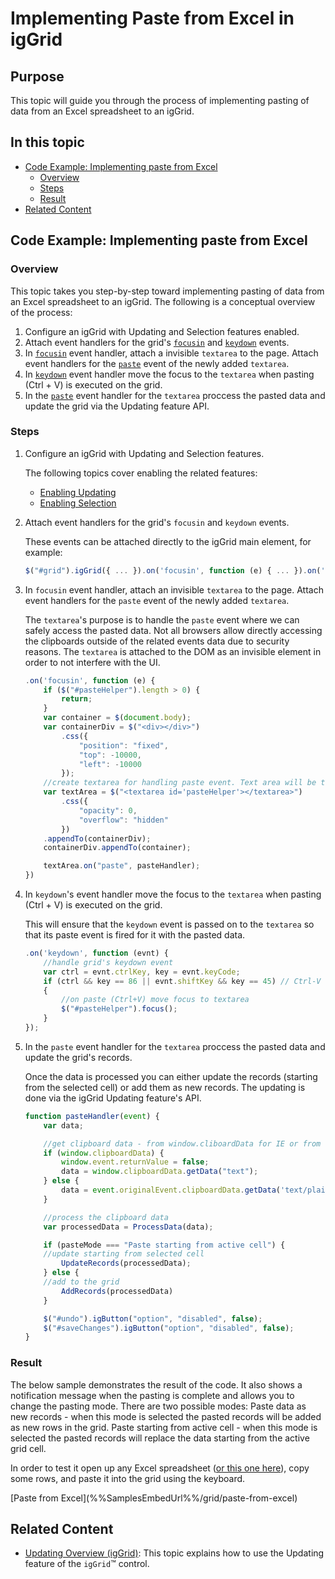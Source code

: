 ﻿<!--
|metadata|
{
    "fileName": "implementing-paste-from-excel",
    "controlName": "igGrid",
    "tags": ["Editing","Grids", "Paste"]
}
|metadata|
-->

# Implementing Paste from Excel in igGrid

## Purpose
This topic will guide you through the process of implementing pasting of data from an Excel spreadsheet to an igGrid.

## In this topic

- [Code Example: Implementing paste from Excel](#code-example)
    - [Overview](#overview)
    - [Steps](#steps)
    - [Result](#result)
- [Related Content](#related)


## <a id='code-example'></a> Code Example: Implementing paste from Excel

### <a id='overview'></a> Overview

This topic takes you step-by-step toward implementing pasting of data from an Excel spreadsheet to an igGrid.
The following is a conceptual overview of the process:
1. Configure an igGrid with Updating and Selection features enabled.
2. Attach event handlers for the grid's [`focusin`](https://www.w3.org/TR/DOM-Level-3-Events/#event-type-focusin) and [`keydown`](https://www.w3.org/TR/DOM-Level-3-Events/#keydown) events.
3. In [`focusin`](https://www.w3.org/TR/DOM-Level-3-Events/#event-type-focusin) event handler, attach a invisible `textarea` to the page. Attach event handlers for the [`paste`](https://www.w3.org/TR/clipboard-apis/#the-paste-action) event of the newly added `textarea`.
4. In [`keydown`](https://www.w3.org/TR/DOM-Level-3-Events/#keydown) event handler move the focus to the `textarea` when pasting (Ctrl + V) is executed on the grid.
5. In the [`paste`](https://www.w3.org/TR/clipboard-apis/#the-paste-action) event handler for the `textarea` proccess the pasted data and update the grid via the Updating feature API.

### <a id='steps'></a> Steps

1. Configure an igGrid with Updating and Selection features.

    The following topics cover enabling the related features:
    - [Enabling Updating](igGrid-Updating.html#enable)
    - [Enabling Selection](igGrid-Selection-Overview.html#enabling-selection)

2. Attach event handlers for the grid's `focusin` and `keydown` events.

    These events can be attached directly to the igGrid main element, for example:

    ```js
    $("#grid").igGrid({ ... }).on('focusin', function (e) { ... }).on('keydown', function (evnt) { ... });
    ```
3. In `focusin` event handler, attach an invisible `textarea` to the page. Attach event handlers for the `paste` event of the newly added `textarea`.

    The `textarea`'s purpose is to handle the `paste` event where we can safely access the pasted data. Not all browsers allow directly accessing the clipboards outside of the related events data due to security reasons.
    The `textarea` is attached to the DOM as an invisible element in order to not interfere with the UI.

    ```js
    .on('focusin', function (e) {
		if ($("#pasteHelper").length > 0) {
		    return;
		}
		var container = $(document.body);
		var containerDiv = $("<div></div>")
			.css({
			    "position": "fixed",
				"top": -10000,
				"left": -10000
			});
		//create textarea for handling paste event. Text area will be transparent.
		var textArea = $("<textarea id='pasteHelper'></textarea>")
			.css({
				"opacity": 0,
				"overflow": "hidden"
			})
		.appendTo(containerDiv);
		containerDiv.appendTo(container);

		textArea.on("paste", pasteHandler);
	})
    ```

4. In `keydown`'s event handler move the focus to the `textarea` when pasting (Ctrl + V) is executed on the grid.

    This will ensure that the `keydown` event is passed on to the `textarea` so that its paste event is fired for it with the pasted data.

    ```js
    .on('keydown', function (evnt) {
		//handle grid's keydown event
		var ctrl = evnt.ctrlKey, key = evnt.keyCode;
		if (ctrl && key == 86 || evnt.shiftKey && key == 45) // Ctrl-V || Shift-Ins
		{
			//on paste (Ctrl+V) move focus to textarea
			$("#pasteHelper").focus();
		}
	});
    ```

5. In the `paste` event handler for the `textarea` proccess the pasted data and update the grid's records.

    Once the data is processed you can either update the records (starting from the selected cell) or add them as new records.
    The updating is done via the igGrid Updating feature's API.

    ```js
    function pasteHandler(event) {
	    var data;

		//get clipboard data - from window.cliboardData for IE or from the original event's argumets.
		if (window.clipboardData) {
		    window.event.returnValue = false;
		    data = window.clipboardData.getData("text");
		} else {
		    data = event.originalEvent.clipboardData.getData('text/plain');
		}

		//process the clipboard data
		var processedData = ProcessData(data);

		if (pasteMode === "Paste starting from active cell") {
		//update starting from selected cell
			UpdateRecords(processedData);
		} else {
		//add to the grid
		    AddRecords(processedData)
		}

		$("#undo").igButton("option", "disabled", false);
		$("#saveChanges").igButton("option", "disabled", false);
	}
    ```

### <a id='result'></a> Result

The below sample demonstrates the result of the code. It also shows a notification message when the pasting is complete and allows you to change the pasting mode.
There are two possible modes: 
Paste data as new records - when this mode is selected the pasted records will be added as new rows in the grid. 
Paste starting from active cell - when this mode is selected the pasted records will replace the data starting from the active grid cell.

In order to test it open up any Excel spreadsheet ([or this one here](http://www.igniteui.com/data-files/sample-data.xlsx)), copy some rows, and paste it into the grid using the keyboard. 

<div class="embed-sample">
   [Paste from Excel](%%SamplesEmbedUrl%%/grid/paste-from-excel)
</div>

## <a id='related'></a> Related Content

- [Updating Overview (igGrid)](igGrid-Updating.html): This topic explains how to use the Updating feature of the `igGrid`™ control.
